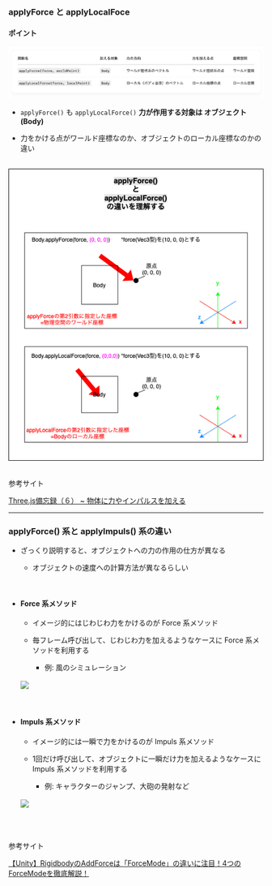 ### applyForce と applyLocalFoce

#### ポイント

<img src="./img/ApplyForce-and-ApplyLocalForce_1.png" />

<br>

- `applyForce()` も `applyLocalForce()` **力が作用する対象は オブジェクト (Body)**

- 力をかける点がワールド座標なのか、オブジェクトのローカル座標なのかの違い

<br>

<img src="./img/ApplyForce-and-ApplyLocalForce_2.png" />

<br>
<br>

参考サイト

[Three.js備忘録（６） ~ 物体に力やインパルスを加える](https://koro-koro.com/threejs-no6/#chapter-4)

---

### applyForce() 系と applyImpuls() 系の違い

- ざっくり説明すると、オブジェクトへの力の作用の仕方が異なる

    - オブジェクトの速度への計算方法が異なるらしい

<br>

- #### Force 系メソッド

    - イメージ的にはじわじわ力をかけるのが Force 系メソッド

    - 毎フレーム呼び出して、じわじわ力を加えるようなケースに Force 系メソッドを利用する

        - 例: 風のシミュレーション

        <br>

    <img src="./img/ApplyLocalForce_1.gif" />

<br>

- #### Impuls 系メソッド

    - イメージ的には一瞬で力をかけるのが Impuls 系メソッド

    - 1回だけ呼び出して、オブジェクトに一瞬だけ力を加えるようなケースに Impuls 系メソッドを利用する

        - 例: キャラクターのジャンプ、大砲の発射など

        <br>

    <img src="./img/ApplyLocalImpuls_1.gif" />

<br>
<br>

参考サイト

[【Unity】RigidbodyのAddForceは「ForceMode」の違いに注目！4つのForceModeを徹底解説！](https://shibuya24.info/entry/unity-rigidbody-addforce)
